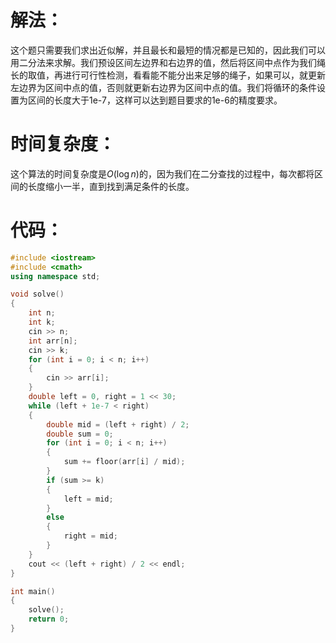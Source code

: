 ﻿# 解法：
这个题只需要我们求出近似解，并且最长和最短的情况都是已知的，因此我们可以用二分法来求解。我们预设区间左边界和右边界的值，然后将区间中点作为我们绳长的取值，再进行可行性检测，看看能不能分出来足够的绳子，如果可以，就更新左边界为区间中点的值，否则就更新右边界为区间中点的值。我们将循环的条件设置为区间的长度大于1e-7，这样可以达到题目要求的1e-6的精度要求。
# 时间复杂度：
这个算法的时间复杂度是$O(\log n)$的，因为我们在二分查找的过程中，每次都将区间的长度缩小一半，直到找到满足条件的长度。
# 代码：
```cpp
#include <iostream>
#include <cmath>
using namespace std;

void solve()
{
    int n;
    int k;
    cin >> n;
    int arr[n];
    cin >> k;
    for (int i = 0; i < n; i++)
    {
        cin >> arr[i];
    }
    double left = 0, right = 1 << 30;
    while (left + 1e-7 < right)
    {
        double mid = (left + right) / 2;
        double sum = 0;
        for (int i = 0; i < n; i++)
        {
            sum += floor(arr[i] / mid);
        }
        if (sum >= k)
        {
            left = mid;
        }
        else
        {
            right = mid;
        }
    }
    cout << (left + right) / 2 << endl;
}

int main()
{
    solve();
    return 0;
}
```